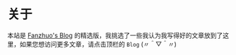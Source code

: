 # 关于
本站是 [Fanzhuo's Blog](https://blog.fanzhuo.xyz/) 的精选版，我挑选了一些我认为我写得好的文章放到了这里，如果您想访问更多文章，请点击顶栏的 `Blog` (〃＾▽＾〃)